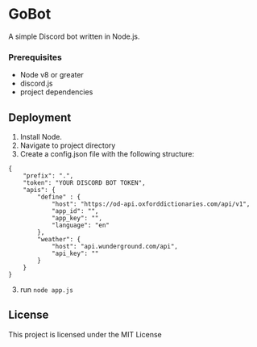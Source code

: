 # GoBot
A simple Discord bot written in Node.js.

### Prerequisites

* Node v8 or greater
* discord.js
* project dependencies

## Deployment

1. Install Node.
2. Navigate to project directory
4. Create a config.json file with the following structure:
```
{
	"prefix": ".",
	"token": "YOUR DISCORD BOT TOKEN",
	"apis": {
		"define" : {
			"host": "https://od-api.oxforddictionaries.com/api/v1",
			"app_id": "",
			"app_key": "",
			"language": "en"
		},
		"weather": {
			"host": "api.wunderground.com/api",
			"api_key": ""
		}
	}
}
```
3. run `node app.js`


## License

This project is licensed under the MIT License

